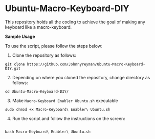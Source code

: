 # Ubuntu-Macro-Keyboard-DIY
This repository holds all the coding to achieve the goal of making any keyboard like a macro-keyboard.

**Sample Usage**

To use the script, please follow the steps below:

1. Clone the repository as follows:

```
git clone https://github.com/Johnnyreyman/Ubuntu-Macro-Keyboard-DIY.git

```

2. Depending on where you cloned the repository, change directory as follows:

```
cd Ubuntu-Macro-Keyboard-DIY/

```

3. Make `Macro-Keyboard Enabler Ubuntu.sh` executable

```
sudo chmod +x Macro-Keyboard\ Enabler\ Ubuntu.sh 

```

4. Run the script and follow the instructions on the screen:

```

bash Macro-Keyboard\ Enabler\ Ubuntu.sh 


```
